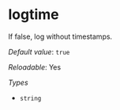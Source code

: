 # logtime

If false, log without timestamps.

*Default value*: `true`

*Reloadable*: Yes

*Types*

- `string`


